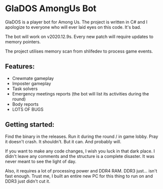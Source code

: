 # GlaDOS AmongUs Bot

GlaDOS is a player bot for Among Us. The project is written in C# and I apologize to everyone who will ever laid eyes on this code. It's bad. 

The bot will work on v2020.12.9s. Every new patch will require updates to memory pointers.

The project utilises memory scan from shlifedev to process game events.

## Features:
- Crewmate gameplay
- Imposter gameplay
- Task solvers
- Emergency meetings reports (the bot will list its activities during the round)
- Body reports
- LOTS OF BUGS

## Getting started:
Find the binary in the releases. Run it during the round / in game lobby. Pray it doesn't crash. It shouldn't. But it can. And probably will.

If you want to make any code changes, I wish you luck in that dark place. I didn't leave any comments and the structure is a complete disaster. It was never meant to see the light of day.

Also, it requires a lot of processing power and DDR4 RAM. DDR3 just... isn't fast enough. Trust me, I built an entire new PC for this thing to run on and DDR3 just didn't cut it.